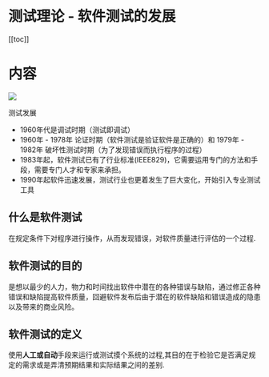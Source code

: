 # 测试理论 - 软件测试的发展

[[toc]]

# 内容

![](/_images/test/basic/软件测试的发展.png)

测试发展

* 1960年代是调试时期（测试即调试）
* 1960年 - 1978年 论证时期（软件测试是验证软件是正确的）和 1979年 - 1982年 破坏性测试时期（为了发现错误而执行程序的过程）
* 1983年起，软件测试已有了行业标准(IEEE829)，它需要运用专门的方法和手段，需要专门人才和专家来承担。
* 1990年起软件迅速发展，测试行业也更着发生了巨大变化，开始引入专业测试工具

## 什么是软件测试

在规定条件下对程序进行操作，从而发现错误，对软件质量进行评估的一个过程.

## 软件测试的目的

是想以最少的人力，物力和时间找出软件中潜在的各种错误与缺陷，通过修正各种错误和缺陷提高软件质量，回避软件发布后由于潜在的软件缺陷和错误造成的隐患以及带来的商业风险。

## 软件测试的定义

使用**人工或自动**手段来运行或测试摸个系统的过程,其目的在于检验它是否满足规定的需求或是弄清预期结果和实际结果之间的差别.